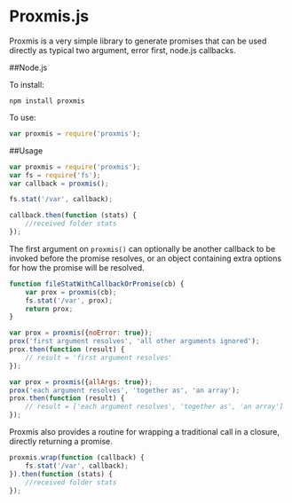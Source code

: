 Proxmis.js
===

Proxmis is a very simple library to generate promises that can be used directly as typical two argument, error first, node.js callbacks.

##Node.js

To install:

	npm install proxmis

To use:

```js
var proxmis = require('proxmis');
```

##Usage

```js
var proxmis = require('proxmis');
var fs = require('fs');
var callback = proxmis();

fs.stat('/var', callback);

callback.then(function (stats) {
	//received folder stats
});
```

The first argument on `proxmis()` can optionally be another callback to be invoked before the promise resolves, or an object containing extra options for how the promise will be resolved.

```js
function fileStatWithCallbackOrPromise(cb) {
	var prox = proxmis(cb);
	fs.stat('/var', prox);
	return prox;
}
```

```js
var prox = proxmis({noError: true});
prox('first argument resolves', 'all other arguments ignored');
prox.then(function (result) {
	// result = 'first argument resolves'
});
```

```js
var prox = proxmis({allArgs: true});
prox('each argument resolves', 'together as', 'an array');
prox.then(function (result) {
	// result = ['each argument resolves', 'together as', 'an array']
});
```

Proxmis also provides a routine for wrapping a traditional call in a closure, directly returning a promise.

```js
proxmis.wrap(function (callback) {
	fs.stat('/var', callback);
}).then(function (stats) {
	//received folder stats
});
```
